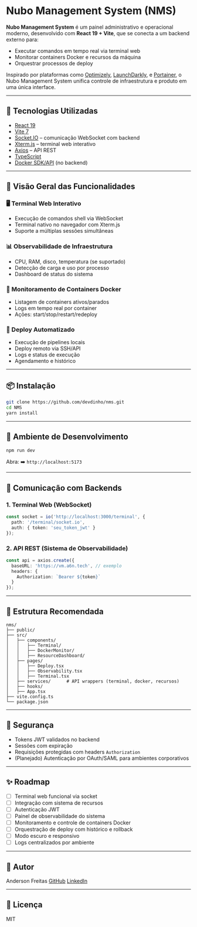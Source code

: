 # Nubo Management System (NMS)

**Nubo Management System** é um painel administrativo e operacional moderno, desenvolvido com **React 19 + Vite**, que se conecta a um backend externo para:

- Executar comandos em tempo real via terminal web
- Monitorar containers Docker e recursos da máquina
- Orquestrar processos de deploy

Inspirado por plataformas como [Optimizely](https://www.optimizely.com/), [LaunchDarkly](https://launchdarkly.com/), e [Portainer](https://www.portainer.io/), o Nubo Management System unifica controle de infraestrutura e produto em uma única interface.

---

## 🚀 Tecnologias Utilizadas

- [React 19](https://react.dev/)
- [Vite 7](https://vitejs.dev/)
- [Socket.IO](https://socket.io/) – comunicação WebSocket com backend
- [Xterm.js](https://xtermjs.org/) – terminal web interativo
- [Axios](https://axios-http.com/) – API REST
- [TypeScript](https://www.typescriptlang.org/)
- [Docker SDK/API](https://docs.docker.com/engine/api/) (no backend)

---

## 🧠 Visão Geral das Funcionalidades

### 🖥️ Terminal Web Interativo
- Execução de comandos shell via WebSocket
- Terminal nativo no navegador com Xterm.js
- Suporte a múltiplas sessões simultâneas

### 📊 Observabilidade de Infraestrutura
- CPU, RAM, disco, temperatura (se suportado)
- Detecção de carga e uso por processo
- Dashboard de status do sistema

### 🐳 Monitoramento de Containers Docker
- Listagem de containers ativos/parados
- Logs em tempo real por container
- Ações: start/stop/restart/redeploy

### 🚀 Deploy Automatizado
- Execução de pipelines locais
- Deploy remoto via SSH/API
- Logs e status de execução
- Agendamento e histórico

---

## 📦 Instalação

```bash
git clone https://github.com/devdinho/nms.git
cd NMS
yarn install
````

---

## 🧪 Ambiente de Desenvolvimento

```bash
npm run dev
```

Abra:
➡️ `http://localhost:5173`

---

## 🔌 Comunicação com Backends

### 1. Terminal Web (WebSocket)

```ts
const socket = io('http://localhost:3000/terminal', {
  path: '/terminal/socket.io',
  auth: { token: 'seu_token_jwt' }
});
```

### 2. API REST (Sistema de Observabilidade)

```ts
const api = axios.create({
  baseURL: 'https://vm.a6n.tech', // exemplo
  headers: {
    Authorization: `Bearer ${token}`
  }
});
```

---

## 📁 Estrutura Recomendada

```
nms/
├── public/
├── src/
│   ├── components/
│   │   ├── Terminal/
│   │   ├── DockerMonitor/
│   │   ├── ResourceDashboard/
│   ├── pages/
│   │   ├── Deploy.tsx
│   │   ├── Observability.tsx
│   │   ├── Terminal.tsx
│   ├── services/      # API wrappers (terminal, docker, recursos)
│   ├── hooks/
│   ├── App.tsx
├── vite.config.ts
└── package.json
```

---

## 🔐 Segurança

* Tokens JWT validados no backend
* Sessões com expiração
* Requisições protegidas com headers `Authorization`
* (Planejado) Autenticação por OAuth/SAML para ambientes corporativos

---

## ✨ Roadmap

* [ ] Terminal web funcional via socket
* [ ] Integração com sistema de recursos
* [ ] Autenticação JWT
* [ ] Painel de observabilidade do sistema
* [ ] Monitoramento e controle de containers Docker
* [ ] Orquestração de deploy com histórico e rollback
* [ ] Modo escuro e responsivo
* [ ] Logs centralizados por ambiente

---

## 👤 Autor

Anderson Freitas
[GitHub](https://github.com/devdinho)
[LinkedIn](https://linkedin.com/in/freitas-anderson/)

---

## 📄 Licença

MIT
